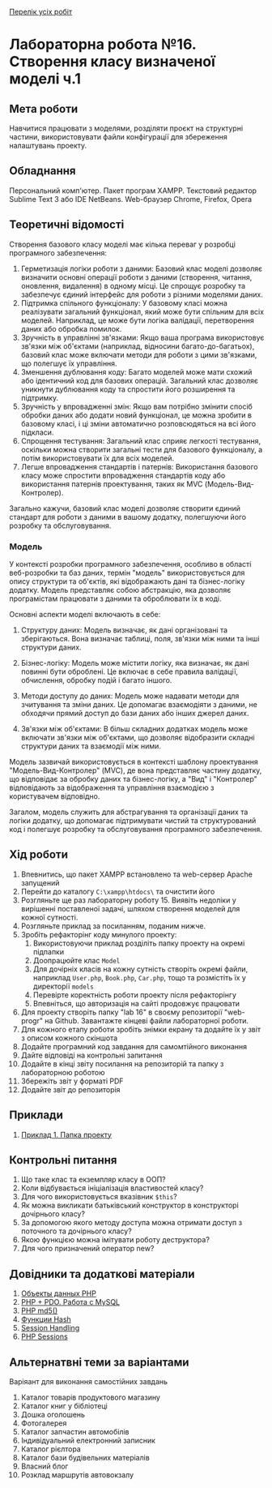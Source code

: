 [Перелік усіх робіт](README.md)

# Лабораторна робота №16. Створення класу визначеної моделі ч.1

## Мета роботи

Навчитися працювати з моделями, розділяти проєкт на структурні частини, використовувати файли конфігурації для збереження налаштувань проекту.

## Обладнання

Персональний комп'ютер. Пакет програм XAMPP. Текстовий редактор Sublime Text 3 або IDE NetBeans. Web-браузер Chrome, Firefox, Opera

## Теоретичні відомості


Створення базового класу моделі має кілька переваг у розробці програмного забезпечення:

1. Герметизація логіки роботи з даними: Базовий клас моделі дозволяє визначити основні операції роботи з даними (створення, читання, оновлення, видалення) в одному місці. Це спрощує розробку та забезпечує єдиний інтерфейс для роботи з різними моделями даних.
2. Підтримка спільного функціоналу: У базовому класі можна реалізувати загальний функціонал, який може бути спільним для всіх моделей. Наприклад, це може бути логіка валідації, перетворення даних або обробка помилок.
3. Зручність в управлінні зв'язками: Якщо ваша програма використовує зв'язки між об'єктами (наприклад, відносини багато-до-багатьох), базовий клас може включати методи для роботи з цими зв'язками, що полегшує їх управління.
4. Зменшення дублювання коду: Багато моделей може мати схожий або ідентичний код для базових операцій. Загальний клас дозволяє уникнути дублювання коду та спростити його розширення та підтримку.
5. Зручність у впровадженні змін: Якщо вам потрібно змінити спосіб обробки даних або додати новий функціонал, це можна зробити в базовому класі, і ці зміни автоматично розповсюдяться на всі його підкласи.
6. Спрощення тестування: Загальний клас сприяє легкості тестування, оскільки можна створити загальні тести для базового функціоналу, а потім використовувати їх для всіх моделей.
7. Легше впровадження стандартів і патернів: Використання базового класу може спростити впровадження стандартів коду або використання патернів проектування, таких як MVC (Модель-Вид-Контролер).

Загально кажучи, базовий клас моделі дозволяє створити єдиний стандарт для роботи з даними в вашому додатку, полегшуючи його розробку та обслуговування.


### Модель

У контексті розробки програмного забезпечення, особливо в області веб-розробки та баз даних, термін "модель" використовується для опису структури та об'єктів, які відображають дані та бізнес-логіку додатку. Модель представляє собою абстракцію, яка дозволяє програмістам працювати з даними та оброблювати їх в коді.

Основні аспекти моделі включають в себе:

1. Структуру даних: Модель визначає, як дані організовані та зберігаються. Вона визначає таблиці, поля, зв'язки між ними та інші структури даних.

2. Бізнес-логіку: Модель може містити логіку, яка визначає, як дані повинні бути оброблені. Це включає в себе правила валідації, обчислення, обробку подій і багато іншого.

3. Методи доступу до даних: Модель може надавати методи для зчитування та зміни даних. Це допомагає взаємодіяти з даними, не обходячи прямий доступ до бази даних або інших джерел даних.

4. Зв'язки між об'єктами: В більш складних додатках модель може включати зв'язки між об'єктами, що дозволяє відобразити складні структури даних та взаємодії між ними.

Модель зазвичай використовується в контексті шаблону проектування "Модель-Вид-Контролер" (MVC), де вона представляє частину додатку, що відповідає за обробку даних та бізнес-логіку, а "Вид" і "Контролер" відповідають за відображення та управління взаємодією з користувачем відповідно.

Загалом, модель служить для абстрагування та організації даних та логіки додатку, що допомагає підтримувати чистий та структурований код і полегшує розробку та обслуговування програмного забезпечення.

## Хід роботи
1. Впевнитись, що пакет XAMPP встановлено та web-сервер Apache запущений
2. Перейти до каталогу `C:\xampp\htdocs\` та очистити його
3.  Розгляньте ще раз лабораторну роботу 15. Виявіть недоліки у вирішенні поставленої задачі, шляхом створення моделей для кожної сутності.
4.  Розгляньте приклад за посиланням, поданим нижче.
5.  Зробіть рефакторінг коду минулого проекту:
    1.  Використовуючи приклад розділіть папку проекту на окремі підпапки
    2.  Доопрацюйте клас `Model`
    3.  Для дочірніх класів на кожну сутність створіть окремі файли, наприклад `User.php`, `Book.php`, `Car.php`, тощо та розмістіть їх у директорії `models`
    4.  Перевірте коректність роботи проекту після рефакторінгу
    5.  Впевніться, що авторизація на сайті продовжує працювати
6.  Для проекту створіть папку "lab 16" в своєму репозиторії "web-progr" на Github. Завантажте кінцеві файли лабораторної роботи. 
7.  Для кожного етапу роботи зробіть знімки екрану та додайте їх у звіт з описом кожного скіншота
8.  Додайте програмний код завдання для самомтійного виконання
9.  Дайте відповіді на контрольні запитання
10. Додайте в кінці звіту посилання на репозиторій та папку з лабораторною роботою
11. Збережіть звіт у форматі PDF
12. Додайте звіт до репозиторія

## Приклади

1. [Приклад 1. Папка проекту](src/lab-16/)


## Контрольні питання
1. Що таке клас та екземпляр класу в ООП?
2. Коли відбувається ініціалізація властивостей класу?
3. Для чого використовується вказівник `$this`?
4. Як можна викликати батьківський конструктор в конструкторі дочірнього класу?
5. За допомогою якого методу доступа можна отримати доступ з поточного та дочірнього класу?
6. Якою функцією можна імітувати роботу деструктора?
7. Для чого призначений оператор new?

## Довідники та додаткові матеріали

1. [Объекты данных PHP](https://www.php.net/manual/ru/book.pdo.php)
2. [PHP + PDO. Работа с MySQL](https://www.youtube.com/watch?v=a9l3QPMqZ1Q)
3. [PHP md5()](https://www.php.net/manual/ru/function.md5.php)
4. [Функции Hash](https://www.php.net/manual/ru/ref.hash.php)
5. [Session Handling](https://www.php.net/manual/en/book.session.php)
6. [PHP Sessions](https://www.w3schools.com/php/php_sessions.asp)

## Альтернатвні теми за варіантами

Варіяант для виконання самостійних завдань

1. Каталог товарів продуктового магазину
2. Каталог книг у бібліотеці
3. Дошка оголошень
4. Фотогалерея
5. Каталог запчастин автомобілів
6. Індивідуальний електронний записник
7. Каталог рієлтора
8. Каталог бази будівельних матеріалів
9. Власний блог
10. Розклад маршрутів автовокзалу